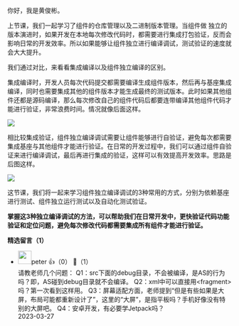 你好，我是黄俊彬。

上节课，我们一起学习了组件的仓库管理以及二进制版本管理。当组件做 独立的版本演进时，如果开发在本地每次修改代码时，都需要进行集成打包验证，反而会影响日常的开发效率。所以如果能够让组件独立进行编译调试，测试验证的速度就会大大提升。

我们通过对比，来看看集成编译以及组件独立编译的区别。

集成编译时，开发人员每次代码提交都需要编译生成组件版本，然后再与基座集成编译，同时也需要集成其他的组件版本才能生成最终的测试版本。此时如果其他组件还都是源码编译，那么每次修改自己的组件代码后都要连带编译其他组件代码才能进行验证，非常浪费时间。情况就像后面这样。

![](https://static001.geekbang.org/resource/image/d0/c8/d0e10fb20c305f0e185075068fe209c8.jpg?wh=2900x1277)

相比较集成验证，组件独立编译调试需要让组件能够进行自验证，避免每次都需要集成基座与其他组件才能进行验证。在日常的开发过程中，我们可以通过组件自验证来进行编译调试，最后再进行集成的验证，这样可以有效提高开发效率。思路是后图这样。

![](https://static001.geekbang.org/resource/image/e7/f8/e7dbd1da1aceb13897aa4a6eb3c195f8.jpg?wh=2900x1277)

这节课，我们将一起来学习组件独立编译调试的3种常用的方式，分别为依赖基座进行测试、组件独立运行测试以及自动化测试验证。

**掌握这3种独立编译调试的方法，可以帮助我们在日常开发中，更快验证代码功能验证和定位问题，避免每次修改代码都需要集成所有组件才能进行验证。**
<div><strong>精选留言（1）</strong></div><ul>
<li><img src="https://static001.geekbang.org/account/avatar/00/10/25/87/f3a69d1b.jpg" width="30px"><span>peter</span> 👍（0） 💬（1）<div>请教老师几个问题：
Q1：src下面的debug目录，不会被编译，是AS的行为吗？即，AS碰到debug目录就不会编译。
Q2：xml中可以直接用&lt;fragment&gt;吗？第一次看到这样用。
Q3：屏幕适配方面，老师提到“但是有些如果是大屏，布局可能都重新设计了”，这里的“大屏”，是指平板吗？手机好像没有特别的大屏吧。
Q4：安卓开发，有必要学Jetpack吗？</div>2023-03-27</li><br/>
</ul>